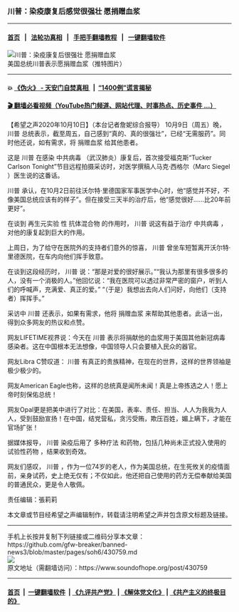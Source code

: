 ### 川普：染疫康复后感觉很强壮 愿捐赠血浆
------------------------

#### [首页](https://github.com/gfw-breaker/banned-news3/blob/master/README.md) &nbsp;&nbsp;|&nbsp;&nbsp; [法轮功真相](https://github.com/begood0513/basic/blob/master/README.md)  &nbsp;&nbsp;|&nbsp;&nbsp; [手把手翻墙教程](https://github.com/gfw-breaker/guides/wiki)  &nbsp;&nbsp;|&nbsp;&nbsp; [一键翻墙软件](https://github.com/gfw-breaker/nogfw/blob/master/README.md)  



<div><img alt="川普：染疫康复后很强壮 愿捐赠血浆" src="https://img.soundofhope.org/2020-10/1602359546367.jpg"/>
<br/><figcaption class="caption">
 美国总统川普表示愿捐赠血浆（推特图片）
</figcaption></div><hr/>

#### 💥 [《伪火》 - 天安门自焚真相 ](http://158.247.195.190:10000/videos/blog/weihuo.html)&nbsp; |&nbsp; [“1400例”谎言揭秘  ](http://158.247.195.190:10000/videos/blog/jiexi1400.html)

#### [ 🎬  翻墙必看视频（YouTube热门频道、网站代理、时事热点、历史事件 ...）](https://github.com/gfw-breaker/links/blob/master/banned.md)

<div><div class="Content__Wrapper sc-1bvya0-0 grZQxZ">
 <p class="meta-top">
  <span class="meta">
   【希望之声2020年10月10日】（本台记者詹妮综合报导）
  </span>
  10月9日（周五）晚，
  <ok href="/term/1041">
   川普
  </ok>
  总统表示，截至周五，自己感到“真的、真的很强壮”，已经“无需服药”。同时他还说，如有需求，将
  <ok href="/term/394723">
   捐赠血浆
  </ok>
  给其他患者。
 </p>
 <p>
  这是
  <ok href="/term/1041">
   川普
  </ok>
  在感染
  <ok href="/term/248971">
   中共病毒
  </ok>
  （武汉肺炎）康复后，首次接受福克斯“Tucker Carlson Tonight”节目远程拍摄采访时，对医学撰稿人马克‧西格尔（Marc Siegel ）医生说的这番话。
 </p>
 <div class="AD_Embed__Wrap-sc-1xslmin-0 igMuqX module desktop">
  <div>
  </div>
 </div>
 <p>
  <ok href="/term/1041">
   川普
  </ok>
  承认，在10月2日前往沃尔特‧里德国家军事医学中心时，他“感觉并不好，不像美国总统应该有的样子”。但在接受三天半的治疗后，他“感觉很好……比20年前更好”。
 </p>
 <p>
  在谈到
  <ok href="/term/394726">
   再生元实验
  </ok>
  性
  <ok href="/term/394729">
   抗体混合物
  </ok>
  的作用时，
  <ok href="/term/1041">
   川普
  </ok>
  说这有益于治疗
  <ok href="/term/248971">
   中共病毒
  </ok>
  ，对他的康复起到巨大的作用。
 </p>
 <p>
  上周日，为了给守在医院外的支持者们意外的惊喜，
  <ok href="/term/1041">
   川普
  </ok>
  曾坐车短暂离开沃尔特‧里德医院，在车内向他们挥手致意。
 </p>
 <p>
  在谈到这段经历时，
  <ok href="/term/1041">
   川普
  </ok>
  说：“那是对爱的很好展示。”“我认为那里有很多很多的人，没有一个消极的人。”他回忆说：“我在医院可以透过非常严密的窗户，听到人们的呼喊声，充满爱、真正的爱。” “（于是）我想出去向人们问好，向他们（支持者）挥挥手。”
 </p>
 <p>
  采访中
  <ok href="/term/1041">
   川普
  </ok>
  还表示，如果有需求，他将
  <ok href="/term/394723">
   捐赠血浆
  </ok>
  来帮助其他患者。此话一出，得到众多网友的热议和点赞。
 </p>
 <p>
  网友LIFETIME视界说：今天在
  <ok href="/term/1041">
   川普
  </ok>
  表示将捐献他的血浆用于美国其他新冠病毒感染者。这在中国根本无法想像，中国领导人只会要植入民众的器官。
 </p>
 <p>
  网友Libra C赞叹道：
  <ok href="/term/1041">
   川普
  </ok>
  有真正的贵族精神，在现在的世界，这样的世界领袖是极少极少的。
 </p>
 <p>
  网友American Eagle也称，这样的总统真是闻所未闻！真是上帝拣选之人！愿上帝时刻保佑总统！
 </p>
 <p>
  网友Opal更是把美中进行了对比：在美国，表率、责任、担当、人人为我我为人人，受到鼓励宣扬！在中国，结党营私，贪污受贿，欺压百姓，媚上瞒下，才能在官场扩张！
 </p>
 <p>
  据媒体报导，
  <ok href="/term/1041">
   川普
  </ok>
  染疫后用了
  <ok href="/term/394735">
   多种疗法
  </ok>
  和药物，包括几种尚未正式投入使用的
  <ok href="/term/394732">
   试验性药物
  </ok>
  ，结果收到奇效。
 </p>
 <p>
  网友们感叹，
  <ok href="/term/1041">
   川普
  </ok>
  ，作为一位74岁的老人，作为美国总统，在生死攸关的疫情面前，亲身试药，史上绝无仅有；不仅如此，他还把自己使用的药方无偿奉献给美国的普通民众，更是令人敬佩。
 </p>
 <p class="meta-btm">
  责任编辑：張莉莉
 </p>
 <p class="meta-btm">
  本文章或节目经希望之声编辑制作，转载请注明希望之声并包含原文标题及链接。
 </p>
</div>
</div>
<hr/>
手机上长按并复制下列链接或二维码分享本文章：<br/>
https://github.com/gfw-breaker/banned-news3/blob/master/pages/soh6/430759.md <br/>
<a href='https://github.com/gfw-breaker/banned-news3/blob/master/pages/soh6/430759.md'><img src='https://github.com/gfw-breaker/banned-news3/blob/master/pages/soh6/430759.md.png'/></a> <br/>
原文地址（需翻墙访问）：https://www.soundofhope.org/post/430759


------------------------
#### [首页](https://github.com/gfw-breaker/banned-news3/blob/master/README.md) &nbsp;|&nbsp; [一键翻墙软件](https://github.com/gfw-breaker/nogfw/blob/master/README.md) &nbsp;| [《九评共产党》](https://github.com/gfw-breaker/9ping.md/blob/master/README.md#九评之一评共产党是什么) | [《解体党文化》](https://github.com/gfw-breaker/jtdwh.md/blob/master/README.md) | [《共产主义的终极目的》](https://github.com/gfw-breaker/gczydzjmd.md/blob/master/README.md)


<img src='http://gfw-breaker.win/banned-news3/pages/soh6/430759.md' width='0px' height='0px'/>